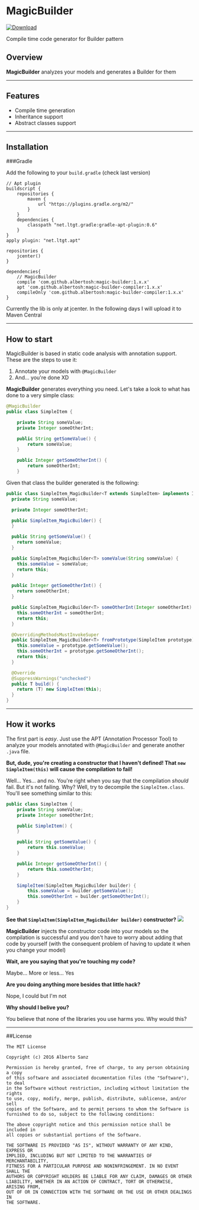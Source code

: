 # MagicBuilder

[ ![Download](https://api.bintray.com/packages/albertosh/maven/magic-builder/images/download.svg) ](https://bintray.com/albertosh/maven/magic-builder/_latestVersion)

Compile time code generator for Builder pattern

## Overview

**MagicBuilder** analyzes your models and generates a Builder for them

---

## Features

* Compile time generation
* Inheritance support
* Abstract classes support

--- 

## Installation

###Gradle

Add the following to your `build.gradle` (check last version)

    // Apt plugin
    buildscript {
        repositories {
            maven {
                url "https://plugins.gradle.org/m2/"
            }
        }
        dependencies {
            classpath "net.ltgt.gradle:gradle-apt-plugin:0.6"
        }
    }
    apply plugin: "net.ltgt.apt"

    repositories {
        jcenter()
    }
    
    dependencies{
        // MagicBuilder
        compile 'com.github.albertosh:magic-builder:1.x.x'
        apt 'com.github.albertosh:magic-builder-compiler:1.x.x'
        compileOnly 'com.github.albertosh:magic-builder-compiler:1.x.x'
    }
    
Currently the lib is only at jcenter. In the following days I will upload it to Maven Central

--- 

## How to start

MagicBuilder is based in static code analysis with annotation support. These are the steps to use it:

1. Annotate your models with `@MagicBuilder`
2. And... you're done XD

**MagicBuilder** generates everything you need. Let's take a look to what has done to a very simple class:

```java
@MagicBuilder
public class SimpleItem {

    private String someValue;
    private Integer someOtherInt;

    public String getSomeValue() {
        return someValue;
    }

    public Integer getSomeOtherInt() {
        return someOtherInt;
    }
```

Given that class the builder generated is the following:

```java
public class SimpleItem_MagicBuilder<T extends SimpleItem> implements IMagicBuilder<T> {
  private String someValue;

  private Integer someOtherInt;

  public SimpleItem_MagicBuilder() {
  }

  public String getSomeValue() {
    return someValue;
  }

  public SimpleItem_MagicBuilder<T> someValue(String someValue) {
    this.someValue = someValue;
    return this;
  }

  public Integer getSomeOtherInt() {
    return someOtherInt;
  }

  public SimpleItem_MagicBuilder<T> someOtherInt(Integer someOtherInt) {
    this.someOtherInt = someOtherInt;
    return this;
  }

  @OverridingMethodsMustInvokeSuper
  public SimpleItem_MagicBuilder<T> fromPrototype(SimpleItem prototype) {
    this.someValue = prototype.getSomeValue();
    this.someOtherInt = prototype.getSomeOtherInt();
    return this;
  }

  @Override
  @SuppressWarnings("unchecked")
  public T build() {
    return (T) new SimpleItem(this);
  }
}
```

---

## How it works

The first part is *easy*. Just use the APT (Annotation Processor Tool) to analyze your models annotated with `@MagicBuilder` and generate another `.java`  file. 

**But, dude, you're creating a constructor that I haven't defined! That `new SimpleItem(this)` will cause the compilation to fail!**

Well... Yes... and no. You're right when you say that the compilation *should* fail. But it's not failing. Why? Well, try to decompile the `SimpleItem.class`. You'll see something similar to this:

```java
public class SimpleItem {
    private String someValue;
    private Integer someOtherInt;

    public SimpleItem() {
    }

    public String getSomeValue() {
        return this.someValue;
    }

    public Integer getSomeOtherInt() {
        return this.someOtherInt;
    }

    SimpleItem(SimpleItem_MagicBuilder builder) {
        this.someValue = builder.getSomeValue();
        this.someOtherInt = builder.getSomeOtherInt();
    }
}

```

**See that `SimpleItem(SimpleItem_MagicBuilder builder)` constructor?**
![](https://media.giphy.com/media/ujUdrdpX7Ok5W/giphy.gif)

**MagicBuilder** injects the constructor code into your models so the compilation is successful and you don't have to worry about adding that code by yourself (with the consequent problem of having to update it when you change your model)

**Wait, are you saying that you're touching my code?** 

Maybe... More or less... Yes

**Are you doing anything more besides that little hack?** 

Nope, I could but I'm not

**Why should I belive you?** 

You believe that none of the libraries you use harms you. Why would this?

---

##License
 
    The MIT License
    
    Copyright (c) 2016 Alberto Sanz
    
    Permission is hereby granted, free of charge, to any person obtaining a copy
    of this software and associated documentation files (the "Software"), to deal
    in the Software without restriction, including without limitation the rights
    to use, copy, modify, merge, publish, distribute, sublicense, and/or sell
    copies of the Software, and to permit persons to whom the Software is
    furnished to do so, subject to the following conditions:
    
    The above copyright notice and this permission notice shall be included in
    all copies or substantial portions of the Software.
    
    THE SOFTWARE IS PROVIDED "AS IS", WITHOUT WARRANTY OF ANY KIND, EXPRESS OR
    IMPLIED, INCLUDING BUT NOT LIMITED TO THE WARRANTIES OF MERCHANTABILITY,
    FITNESS FOR A PARTICULAR PURPOSE AND NONINFRINGEMENT. IN NO EVENT SHALL THE
    AUTHORS OR COPYRIGHT HOLDERS BE LIABLE FOR ANY CLAIM, DAMAGES OR OTHER
    LIABILITY, WHETHER IN AN ACTION OF CONTRACT, TORT OR OTHERWISE, ARISING FROM,
    OUT OF OR IN CONNECTION WITH THE SOFTWARE OR THE USE OR OTHER DEALINGS IN
    THE SOFTWARE.
    